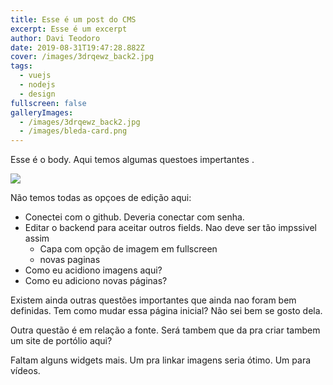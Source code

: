 ```yaml
---
title: Esse é um post do CMS
excerpt: Esse é um excerpt
author: Davi Teodoro
date: 2019-08-31T19:47:28.882Z
cover: /images/3drqewz_back2.jpg
tags:
  - vuejs
  - nodejs
  - design
fullscreen: false
galleryImages:
  - /images/3drqewz_back2.jpg
  - /images/bleda-card.png
---
```

Esse é o body. Aqui temos algumas questoes impertantes .

![](/images/3drqewz_back2.jpg)

Não temos todas as opçoes de edição aqui: 

* Conectei com o github. Deveria conectar com senha.
* Editar o backend para aceitar outros fields. Nao deve ser tão impssivel assim
  * Capa com opção de imagem em fullscreen
  * novas paginas
* Como eu acidiono imagens aqui?
* Como eu adiciono novas páginas?

Existem ainda outras questões importantes que ainda nao foram bem definidas. Tem como mudar essa página inicial? Não sei bem se gosto dela.

Outra questão é em relação a fonte. Será tambem que da pra criar tambem um site de portólio aqui? 

Faltam alguns widgets mais. Um pra linkar imagens seria ótimo. Um para vídeos.

